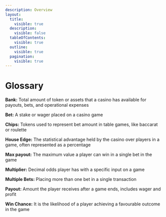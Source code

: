 ```yaml
---
description: Overview
layout:
  title:
    visible: true
  description:
    visible: false
  tableOfContents:
    visible: true
  outline:
    visible: true
  pagination:
    visible: true
---
```


# Glossary

**Bank:** Total amount of token or assets that a casino has available for payouts, bets, and operational expenses

**Bet:** A stake or wager placed on a casino game

**Chips:** Tokens used to represent bet amount in table games, like baccarat or roulette

**House Edge:** The statistical advantage held by the casino over players in a game, often represented as a percentage

**Max payout:** The maximum value a player can win in a single bet in the game

**Multiplier:** Decimal odds player has with a specific input on a game

**Multiple Bets:** Placing more than one bet in a single transaction

**Payout:** Amount the player receives after a game ends, includes wager and profit

**Win Chance:** It is the likelihood of a player achieving a favourable outcome in the game
